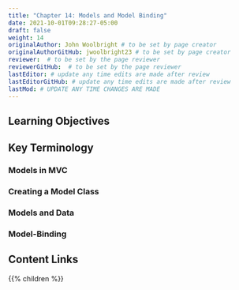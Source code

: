 ```yaml
---
title: "Chapter 14: Models and Model Binding"
date: 2021-10-01T09:28:27-05:00
draft: false
weight: 14
originalAuthor: John Woolbright # to be set by page creator
originalAuthorGitHub: jwoolbright23 # to be set by page creator
reviewer:  # to be set by the page reviewer
reviewerGitHub:  # to be set by the page reviewer
lastEditor: # update any time edits are made after review
lastEditorGitHub: # update any time edits are made after review
lastMod: # UPDATE ANY TIME CHANGES ARE MADE
---
```


## Learning Objectives

## Key Terminology

### Models in MVC

### Creating a Model Class

### Models and Data

### Model-Binding

## Content Links

{{% children %}}
